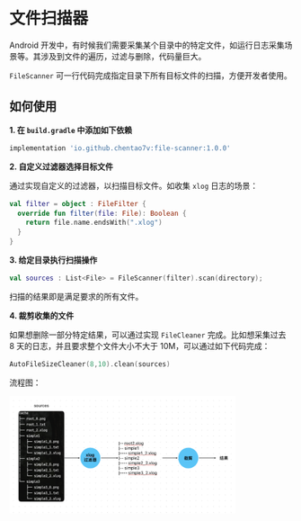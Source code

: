 # 文件扫描器
Android 开发中，有时候我们需要采集某个目录中的特定文件，如运行日志采集场景等。其涉及到文件的遍历，过滤与删除，代码量巨大。

`FileScanner` 可一行代码完成指定目录下所有目标文件的扫描，方便开发者使用。



## 如何使用
**1. 在 `build.gradle` 中添加如下依赖**

```groovy
implementation 'io.github.chentao7v:file-scanner:1.0.0'
```



**2. 自定义过滤器选择目标文件**

通过实现自定义的过滤器，以扫描目标文件。如收集 `xlog`  日志的场景：

```kotlin
val filter = object : FileFilter {
  override fun filter(file: File): Boolean {
    return file.name.endsWith(".xlog")
  }
}
```



**3. 给定目录执行扫描操作**

```kotlin
val sources : List<File> = FileScanner(filter).scan(directory);
```

扫描的结果即是满足要求的所有文件。



**4. 裁剪收集的文件**

如果想删除一部分特定结果，可以通过实现 `FileCleaner` 完成。比如想采集过去 8 天的日志，并且要求整个文件大小不大于 10M，可以通过如下代码完成：

```kotlin
AutoFileSizeCleaner(8,10).clean(sources)
```



流程图：

<img src="./images/img.png" width="80%;" />
